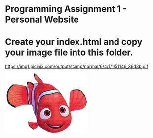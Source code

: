 # Programming Assignment 1 - Personal Website
# Create your index.html and copy your image file into this folder.
https://img1.picmix.com/output/stamp/normal/6/4/1/1/51146_36d3b.gif

![](nemo.gif)